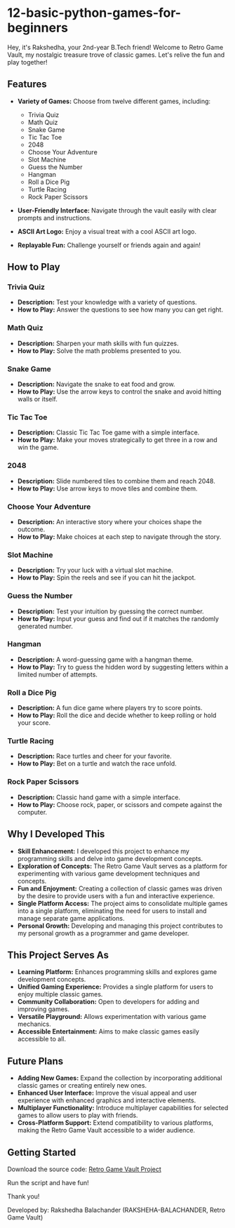 # 12-basic-python-games-for-beginners

Hey, it's Rakshedha, your 2nd-year B.Tech friend! Welcome to Retro Game Vault, my nostalgic treasure trove of classic games. Let's relive the fun and play together!

## Features

- **Variety of Games:** Choose from twelve different games, including:
    - Trivia Quiz
    - Math Quiz
    - Snake Game
    - Tic Tac Toe
    - 2048
    - Choose Your Adventure
    - Slot Machine
    - Guess the Number
    - Hangman
    - Roll a Dice Pig
    - Turtle Racing
    - Rock Paper Scissors

- **User-Friendly Interface:** Navigate through the vault easily with clear prompts and instructions.
- **ASCII Art Logo:** Enjoy a visual treat with a cool ASCII art logo.
- **Replayable Fun:** Challenge yourself or friends again and again!

## How to Play

### Trivia Quiz
- **Description:** Test your knowledge with a variety of questions.
- **How to Play:** Answer the questions to see how many you can get right.

### Math Quiz
- **Description:** Sharpen your math skills with fun quizzes.
- **How to Play:** Solve the math problems presented to you.

### Snake Game
- **Description:** Navigate the snake to eat food and grow.
- **How to Play:** Use the arrow keys to control the snake and avoid hitting walls or itself.

### Tic Tac Toe
- **Description:** Classic Tic Tac Toe game with a simple interface.
- **How to Play:** Make your moves strategically to get three in a row and win the game.

### 2048
- **Description:** Slide numbered tiles to combine them and reach 2048.
- **How to Play:** Use arrow keys to move tiles and combine them.

### Choose Your Adventure
- **Description:** An interactive story where your choices shape the outcome.
- **How to Play:** Make choices at each step to navigate through the story.

### Slot Machine
- **Description:** Try your luck with a virtual slot machine.
- **How to Play:** Spin the reels and see if you can hit the jackpot.

### Guess the Number
- **Description:** Test your intuition by guessing the correct number.
- **How to Play:** Input your guess and find out if it matches the randomly generated number.

### Hangman
- **Description:** A word-guessing game with a hangman theme.
- **How to Play:** Try to guess the hidden word by suggesting letters within a limited number of attempts.

### Roll a Dice Pig
- **Description:** A fun dice game where players try to score points.
- **How to Play:** Roll the dice and decide whether to keep rolling or hold your score.

### Turtle Racing
- **Description:** Race turtles and cheer for your favorite.
- **How to Play:** Bet on a turtle and watch the race unfold.

### Rock Paper Scissors
- **Description:** Classic hand game with a simple interface.
- **How to Play:** Choose rock, paper, or scissors and compete against the computer.

## Why I Developed This

- **Skill Enhancement:** I developed this project to enhance my programming skills and delve into game development concepts.
- **Exploration of Concepts:** The Retro Game Vault serves as a platform for experimenting with various game development techniques and concepts.
- **Fun and Enjoyment:** Creating a collection of classic games was driven by the desire to provide users with a fun and interactive experience.
- **Single Platform Access:** The project aims to consolidate multiple games into a single platform, eliminating the need for users to install and manage separate game applications.
- **Personal Growth:** Developing and managing this project contributes to my personal growth as a programmer and game developer.

## This Project Serves As

- **Learning Platform:** Enhances programming skills and explores game development concepts.
- **Unified Gaming Experience:** Provides a single platform for users to enjoy multiple classic games.
- **Community Collaboration:** Open to developers for adding and improving games.
- **Versatile Playground:** Allows experimentation with various game mechanics.
- **Accessible Entertainment:** Aims to make classic games easily accessible to all.

## Future Plans

- **Adding New Games:** Expand the collection by incorporating additional classic games or creating entirely new ones.
- **Enhanced User Interface:** Improve the visual appeal and user experience with enhanced graphics and interactive elements.
- **Multiplayer Functionality:** Introduce multiplayer capabilities for selected games to allow users to play with friends.
- **Cross-Platform Support:** Extend compatibility to various platforms, making the Retro Game Vault accessible to a wider audience.

## Getting Started

Download the source code: [Retro Game Vault Project](https://github.com/RAKSHEDHA/Retro-Game-Vault)

Run the script and have fun!

Thank you!

Developed by: Rakshedha Balachander (RAKSHEHA-BALACHANDER, Retro Game Vault)
